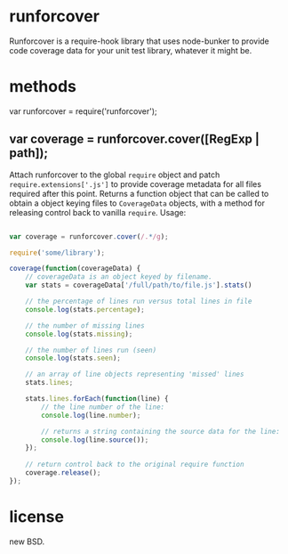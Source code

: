 runforcover
======

Runforcover is a require-hook library that uses node-bunker to provide code coverage data
for your unit test library, whatever it might be.

methods
=======
var runforcover = require('runforcover');

var coverage = runforcover.cover([RegExp | path]);
-------

Attach runforcover to the global `require` object and patch `require.extensions['.js']` to
provide coverage metadata for all files required after this point. Returns a function
object that can be called to obtain a object keying files to `CoverageData` objects, with 
a method for releasing control back to vanilla `require`. Usage:

````javascript

var coverage = runforcover.cover(/.*/g);

require('some/library');

coverage(function(coverageData) {
    // coverageData is an object keyed by filename.
    var stats = coverageData['/full/path/to/file.js'].stats()

    // the percentage of lines run versus total lines in file
    console.log(stats.percentage);

    // the number of missing lines
    console.log(stats.missing);

    // the number of lines run (seen)
    console.log(stats.seen);

    // an array of line objects representing 'missed' lines
    stats.lines;

    stats.lines.forEach(function(line) {
        // the line number of the line:
        console.log(line.number);

        // returns a string containing the source data for the line:
        console.log(line.source());   
    }); 
   
    // return control back to the original require function
    coverage.release(); 
});
````

license
=======
new BSD.
